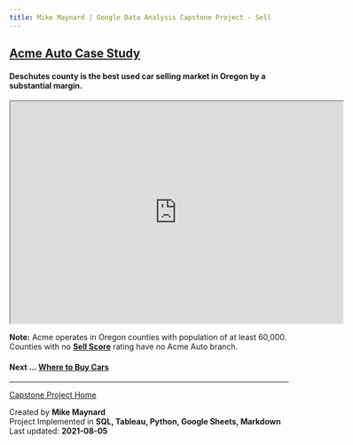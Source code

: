```yaml
---
title: Mike Maynard | Google Data Analysis Capstone Project - Sell
---
```

## [Acme Auto Case Study](/capstone/)

#### Deschutes county is the best used car selling market in Oregon by a substantial margin.

<IFRAME SRC="https://public.tableau.com/views/capstone_16278859884250/Joy2?:language=en-US&:display_count=n&:origin=viz_share_link&:showVizHome=no" WIDTH=600 HEIGHT=400></IFRAME>

**Note:** Acme operates in Oregon counties with population of at least 60,000. Counties with no <B>[Sell Score](../metrics/sell_score.html)</B> rating have no Acme Auto branch.

#### Next ... [Where to Buy Cars](buy.html)

---
[Capstone Project Home](/capstone/)

Created by **Mike Maynard**<BR>
Project Implemented in **SQL, Tableau, Python, Google Sheets, Markdown**<BR>
Last updated:  **2021-08-05**
